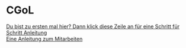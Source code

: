 # CGoL
[Du bist zu ersten mal hier? Dann klick diese Zeile an für eine Schritt für Schritt Anleitung](erster_besuch.md)<br />
[Eine Anleitung zum Mitarbeiten](git-tutorial.md)
